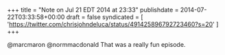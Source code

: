 +++
title = "Note on Jul 21 EDT 2014 at 23:33"
publishdate = 2014-07-22T03:33:58+00:00
draft = false
syndicated = [ 'https://twitter.com/chrisjohndeluca/status/491425896792723460?s=20' ]
+++

@marcmaron @normmacdonald That was a really fun episode.
